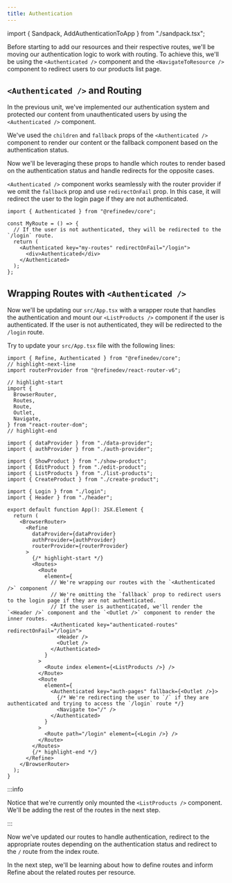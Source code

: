 ```yaml
---
title: Authentication
---
```


import { Sandpack, AddAuthenticationToApp } from "./sandpack.tsx";

<Sandpack>

Before starting to add our resources and their respective routes, we'll be moving our authentication logic to work with routing. To achieve this, we'll be using the `<Authenticated />` component and the `<NavigateToResource />` component to redirect users to our products list page.

## `<Authenticated />` and Routing

In the previous unit, we've implemented our authentication system and protected our content from unauthenticated users by using the `<Authenticated />` component.

We've used the `children` and `fallback` props of the `<Authenticated />` component to render our content or the fallback component based on the authentication status.

Now we'll be leveraging these props to handle which routes to render based on the authentication status and handle redirects for the opposite cases.

`<Authenticated />` component works seamlessly with the router provider if we omit the `fallback` prop and use `redirectOnFail` prop. In this case, it will redirect the user to the login page if they are not authenticated.

```tsx
import { Authenticated } from "@refinedev/core";

const MyRoute = () => {
  // If the user is not authenticated, they will be redirected to the `/login` route.
  return (
    <Authenticated key="my-routes" redirectOnFail="/login">
      <div>Authenticated</div>
    </Authenticated>
  );
};
```

## Wrapping Routes with `<Authenticated />`

Now we'll be updating our `src/App.tsx` with a wrapper route that handles the authentication and mount our `<ListProducts />` component if the user is authenticated. If the user is not authenticated, they will be redirected to the `/login` route.

Try to update your `src/App.tsx` file with the following lines:

```tsx title="src/App.tsx"
import { Refine, Authenticated } from "@refinedev/core";
// highlight-next-line
import routerProvider from "@refinedev/react-router-v6";

// highlight-start
import {
  BrowserRouter,
  Routes,
  Route,
  Outlet,
  Navigate,
} from "react-router-dom";
// highlight-end

import { dataProvider } from "./data-provider";
import { authProvider } from "./auth-provider";

import { ShowProduct } from "./show-product";
import { EditProduct } from "./edit-product";
import { ListProducts } from "./list-products";
import { CreateProduct } from "./create-product";

import { Login } from "./login";
import { Header } from "./header";

export default function App(): JSX.Element {
  return (
    <BrowserRouter>
      <Refine
        dataProvider={dataProvider}
        authProvider={authProvider}
        routerProvider={routerProvider}
      >
        {/* highlight-start */}
        <Routes>
          <Route
            element={
              // We're wrapping our routes with the `<Authenticated />` component
              // We're omitting the `fallback` prop to redirect users to the login page if they are not authenticated.
              // If the user is authenticated, we'll render the `<Header />` component and the `<Outlet />` component to render the inner routes.
              <Authenticated key="authenticated-routes" redirectOnFail="/login">
                <Header />
                <Outlet />
              </Authenticated>
            }
          >
            <Route index element={<ListProducts />} />
          </Route>
          <Route
            element={
              <Authenticated key="auth-pages" fallback={<Outlet />}>
                {/* We're redirecting the user to `/` if they are authenticated and trying to access the `/login` route */}
                <Navigate to="/" />
              </Authenticated>
            }
          >
            <Route path="/login" element={<Login />} />
          </Route>
        </Routes>
        {/* highlight-end */}
      </Refine>
    </BrowserRouter>
  );
}
```

<AddAuthenticationToApp />

:::info

Notice that we're currently only mounted the `<ListProducts />` component. We'll be adding the rest of the routes in the next step.

:::

Now we've updated our routes to handle authentication, redirect to the appropriate routes depending on the authentication status and redirect to the `/` route from the index route.

In the next step, we'll be learning about how to define routes and inform Refine about the related routes per resource.

</Sandpack>
